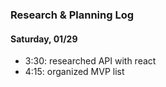 ### Research & Planning Log
#### Saturday, 01/29
* 3:30: researched API with react
* 4:15: organized MVP list

